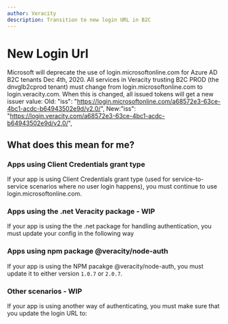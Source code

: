 ```yaml
---
author: Veracity
description: Transition to new login URL in B2C
---
```


# New Login Url
Microsoft will deprecate the use of login.microsoftonline.com for Azure AD B2C tenants Dec 4th, 2020. All services in Veracity trusting B2C PROD (the dnvglb2cprod tenant) must change from login.microsoftonline.com to login.veracity.com. When this is changed, all issued tokens will get a new issuer value: 
Old: "iss": "https://login.microsoftonline.com/a68572e3-63ce-4bc1-acdc-b64943502e9d/v2.0/", 
New:"iss": "https://login.veracity.com/a68572e3-63ce-4bc1-acdc-b64943502e9d/v2.0/", 

## What does this mean for me?
### Apps using Client Credentials grant type
If your app is using Client Credentials grant type (used for service-to-service scenarios where no user login happens), you must continue to use login.microsoftonline.com.

### Apps using the .net Veracity package - WIP
If your app is using the the .net package for handling authentication, you must update your config in the following way

### Apps using npm package @veracity/node-auth
If your app is using the NPM pacakge @veracity/node-auth, you must update it to either version `1.0.7` or `2.0.7`.

### Other scenarios - WIP
If your app is using another way of authenticating, you must make sure that you update the login URL to: 
